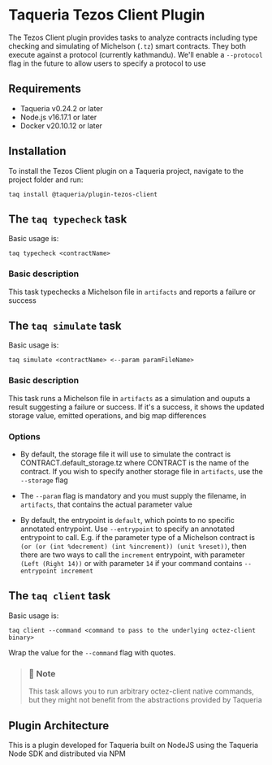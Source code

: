 # Taqueria Tezos Client Plugin

The Tezos Client plugin provides tasks to analyze contracts including type checking and simulating of Michelson (`.tz`) smart contracts. They both execute against a protocol (currently kathmandu). We'll enable a `--protocol` flag in the future to allow users to specify a protocol to use

## Requirements

- Taqueria v0.24.2 or later
- Node.js v16.17.1 or later
- Docker v20.10.12 or later

## Installation

To install the Tezos Client plugin on a Taqueria project, navigate to the project folder and run:
```shell
taq install @taqueria/plugin-tezos-client
```

## The `taq typecheck` task

Basic usage is:
```shell
taq typecheck <contractName>
```

### Basic description
This task typechecks a Michelson file in `artifacts` and reports a failure or success

## The `taq simulate` task

Basic usage is:
```shell
taq simulate <contractName> <--param paramFileName>
```

### Basic description
This task runs a Michelson file in `artifacts` as a simulation and ouputs a result suggesting a failure or success. If it's a success, it shows the updated storage value, emitted operations, and big map differences

### Options

- By default, the storage file it will use to simulate the contract is CONTRACT.default_storage.tz where CONTRACT is the name of the contract. If you wish to specify another storage file in `artifacts`, use the `--storage` flag

- The `--param` flag is mandatory and you must supply the filename, in `artifacts`, that contains the actual parameter value

- By default, the entrypoint is `default`, which points to no specific annotated entrypoint. Use `--entrypoint` to specify an annotated entrypoint to call. E.g. if the parameter type of a Michelson contract is `(or (or (int %decrement) (int %increment)) (unit %reset))`, then there are two ways to call the `increment` entrypoint, with parameter `(Left (Right 14))` or with parameter `14` if your command contains `--entrypoint increment`

## The `taq client` task

Basic usage is:

```shell
taq client --command <command to pass to the underlying octez-client binary>
```

Wrap the value for the `--command` flag with quotes.

> ### :page_with_curl: Note
> This task allows you to run arbitrary octez-client native commands, but they might not benefit from the abstractions provided by Taqueria

## Plugin Architecture

This is a plugin developed for Taqueria built on NodeJS using the Taqueria Node SDK and distributed via NPM
